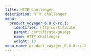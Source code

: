 ```yaml
---
title: HTTP Challenger
description: HTTP Challenger
menu:
  product_voyager_6.0.0-rc.1:
    identifier: http-certificate
    parent: certificate-guides
    name: HTTP Challenger
    weight: 10
menu_name: product_voyager_6.0.0-rc.1
---
```

